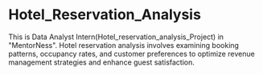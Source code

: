# Hotel_Reservation_Analysis
This is Data Analyst Intern(Hotel_reservation_analysis_Project) in "MentorNess".  Hotel reservation analysis involves examining booking patterns, occupancy rates, and customer preferences to optimize revenue management strategies and enhance guest satisfaction.
